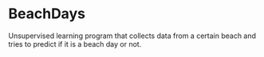 # BeachDays
Unsupervised learning program that collects data from a certain beach and tries to predict if it is a beach day or not.
